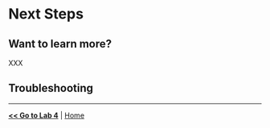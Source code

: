 # Next Steps

## Want to learn more?

XXX

## Troubleshooting

---

[**<< Go to Lab 4**](../lab4/README.md) | [Home](../README.md)